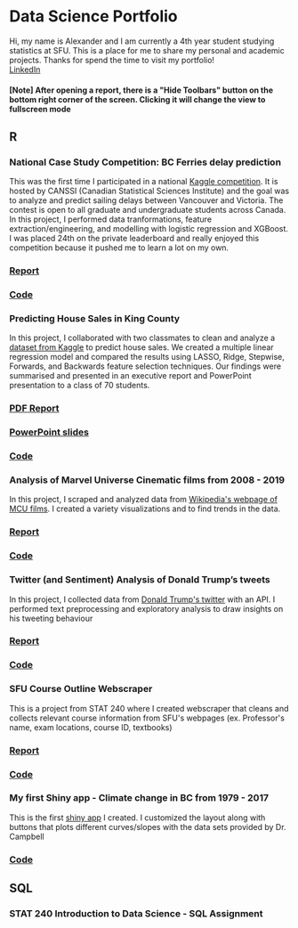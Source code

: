 # Data Science Portfolio

Hi, my name is Alexander and I am currently a 4th year student studying statistics at SFU. This is a place for me to share my personal and academic projects. Thanks for spend the time to visit my portfolio!
\
[LinkedIn](https://www.linkedin.com/in/alexander-lo-a2119317b/)
#### [Note] After opening a report, there is a "Hide Toolbars" button on the bottom right corner of the screen. Clicking it will change the view to fullscreen mode

## R
### National Case Study Competition: BC Ferries delay prediction
This was the first time I participated in a national [Kaggle competition](https://www.kaggle.com/c/canssi-ncsc-ferry-delays/overview). It is hosted by CANSSI (Canadian Statistical Sciences Institute) and the goal was to analyze and predict sailing delays between Vancouver and Victoria. The contest is open to all graduate and undergraduate students across Canada. In this project, I performed data tranformations, feature extraction/engineering, and modelling with logistic regression and XGBoost. I was placed 24th on the private leaderboard and really enjoyed this competition because it pushed me to learn a lot on my own.
### [Report](http://rpubs.com/alexlo97/536052)
### [Code](https://github.com/alexlo97/Portfolio/blob/master/Projects/ferry%20delays%20case%20study%20competition/scaled_ferries.Rmd)

### Predicting House Sales in King County
In this project, I collaborated with two classmates to clean and analyze a [dataset from Kaggle](https://www.kaggle.com/harlfoxem/housesalesprediction) to predict house sales. We created a multiple linear regression model and compared the results using LASSO, Ridge, Stepwise, Forwards, and Backwards feature selection techniques. Our findings were summarised and presented in an executive report and PowerPoint presentation to a class of 70 students. 
### [PDF Report](https://github.com/alexlo97/Portfolio/blob/master/Housing%20Prices%20Prediction/Stat_350_Project_Report-2.pdf)
### [PowerPoint slides](https://docs.google.com/presentation/d/1d3bMz0YZG9AqL_bYVowkAN12PyJ-OetIZV97-9dq_jw/edit?usp=sharing)
### [Code](https://github.com/alexlo97/Portfolio/blob/master/Projects/house%20price%20prediction/stat350_Project_HouseSalesPrice_v7-2.rmd)

### Analysis of Marvel Universe Cinematic films from 2008 - 2019
In this project, I scraped and analyzed data from [Wikipedia's webpage of MCU films](https://en.wikipedia.org/wiki/List_of_Marvel_Cinematic_Universe_films). I created a variety visualizations and to find trends in the data.
### [Report](https://rpubs.com/alexlo97/499619)
### [Code](https://github.com/alexlo97/Portfolio/blob/master/Projects/Analysis%20of%20MCU%20films/MCU_Analysis.rmd)

### Twitter (and Sentiment) Analysis of Donald Trump’s tweets
In this project, I collected data from [Donald Trump's twitter](https://twitter.com/realDonaldTrump?ref_src=twsrc%5Egoogle%7Ctwcamp%5Eserp%7Ctwgr%5Eauthor) with an API. I performed text preprocessing and exploratory analysis to draw insights on his tweeting behaviour
### [Report](http://rpubs.com/alexlo97/512292)
### [Code](https://github.com/alexlo97/Portfolio/blob/master/Projects/Twitter%20Analysis/Twitter%20Analysis%20of%20DT.Rmd)

### SFU Course Outline Webscraper
This is a project from STAT 240 where I created webscraper that cleans and collects relevant course information from SFU's webpages (ex. Professor's name, exam locations, course ID, textbooks)
### [Report](http://rpubs.com/alexlo97/499396)
### [Code](https://github.com/alexlo97/Portfolio/blob/master/Projects/SFU%20webscraper/SFU_webscraper.Rmd)

### My first Shiny app - Climate change in BC from 1979 - 2017
This is the first [shiny app](https://shiny.rcg.sfu.ca/u/ala148/shinyapp/) I created. I customized the layout along with buttons that plots different curves/slopes with the data sets provided by Dr. Campbell
### [Code](https://github.com/alexlo97/Portfolio/tree/master/Projects/shiny%20app)

## SQL
### STAT 240 Introduction to Data Science - SQL Assignment

